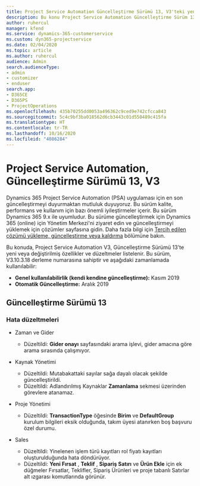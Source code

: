 ```yaml
---
title: Project Service Automation Güncelleştirme Sürümü 13, V3'teki yenilikler veya değişiklikler
description: Bu konu Project Service Automation Güncelleştirme Sürüm 13, V3'teki yenilikler hakkında bilgi sağlar.
author: ruhercul
manager: kfend
ms.service: dynamics-365-customerservice
ms.custom: dyn365-projectservice
ms.date: 02/04/2020
ms.topic: article
ms.author: ruhercul
audience: Admin
search.audienceType:
- admin
- customizer
- enduser
search.app:
- D365CE
- D365PS
- ProjectOperations
ms.openlocfilehash: 435b70255dd0053a496362c9ced9e742cfcca843
ms.sourcegitcommit: 5c4c9bf3ba018562d6cb3443c01d550489c415fa
ms.translationtype: HT
ms.contentlocale: tr-TR
ms.lasthandoff: 10/16/2020
ms.locfileid: "4086284"
---
```

# <a name="project-service-automation-update-release-13-v3"></a>Project Service Automation, Güncelleştirme Sürümü 13, V3
Dynamics 365 Project Service Automation (PSA) uygulaması için en son güncelleştirmeyi duyurmaktan mutluluk duyuyoruz. Bu sürüm kalite, performans ve kullanım için bazı önemli iyileştirmeler içerir. Bu sürüm Dynamics 365 9.x ile uyumludur. Bu sürüme güncelleştirmek için Dynamics 365 (online) için Yönetim Merkezi'ni ziyaret edin ve güncelleştirmeyi yüklemek için çözümler sayfasına gidin. Daha fazla bilgi için [Tercih edilen çözümü yükleme, güncelleştirme veya kaldırma](https://docs.microsoft.com/power-platform/admin/install-remove-preferred-solution) bölümüne bakın.

Bu konuda, Project Service Automation V3, Güncelleştirme Sürümü 13'te yeni veya değiştirilmiş özellikler ve düzeltmeler listelenir. Bu sürüm, V3.10.3.18 derleme numarasına sahiptir ve aşağıdaki zamanlamada kullanılabilir:

- **Genel kullanılabilirlik (kendi kendine güncelleştirme):** Kasım 2019
- **Otomatik Güncelleştirme:** Aralık 2019


## <a name="update-release-13"></a>Güncelleştirme Sürümü 13 

### <a name="bug-fixes"></a>Hata düzeltmeleri

- Zaman ve Gider

     - Düzeltildi: **Gider onayı** sayfasındaki arama işlevi, gider amacına göre arama sırasında çalışmıyor.

- Kaynak Yönetimi

     - Düzeltildi: Mutabakattaki sayılar sağa dayalı olacak şekilde güncelleştirildi.
     - Düzeltildi: Adlandırılmış Kaynaklar **Zamanlama** sekmesi üzerinden görevlere atanamaz.

- Proje Yönetimi

     - Düzeltildi: **TransactionType** öğesinde **Birim** ve **DefaultGroup** kurulum bilgileri eksik olduğunda, takım üyesi atanırken boş başvuru özel durumu.

- Sales

     - Düzeltildi: Yinelenen işlem türü kayıtları rol fiyatı kayıtları oluşturulduğunda hata döndürüyor.
     - Düzeltildi: **Yeni Fırsat** , **Teklif** , **Sipariş Satırı** ve **Ürün Ekle** için ek düğmeler Fırsatlar, Teklifler, Sipariş Ürünleri ve proje tabanlı Satırlar alt ızgarası komutlarında görünür.


